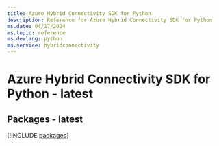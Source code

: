 ```yaml
---
title: Azure Hybrid Connectivity SDK for Python
description: Reference for Azure Hybrid Connectivity SDK for Python
ms.date: 04/17/2024
ms.topic: reference
ms.devlang: python
ms.service: hybridconnectivity
---
```

# Azure Hybrid Connectivity SDK for Python - latest
## Packages - latest
[!INCLUDE [packages](hybrid-connectivity-index.md)]